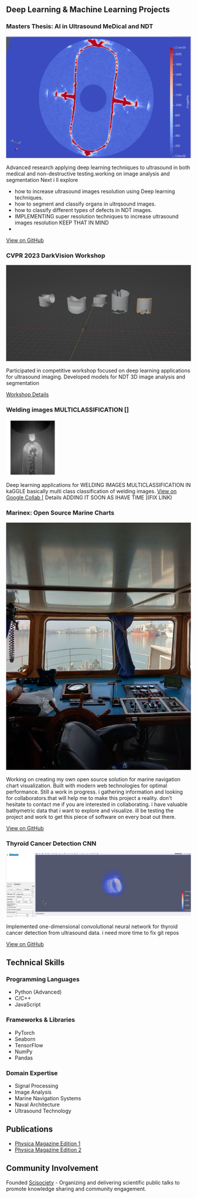 ## Deep Learning & Machine Learning Projects

### Masters Thesis: AI in Ultrasound MeDical and NDT
<img src="images/AI/1.jpg?raw=true"/>

Advanced research applying deep learning techniques to ultrasound in both medical and non-destructive testing.working on image analysis and segmentation Next i ll explore 
-   how to increase ultrasound images resolution using Deep learning techniques.
-   how to segment and classify organs in ultrqsound images.
-   how to classify different types of defects in NDT images.
-   IMPLEMENTING super resolution techniques to increase ultrasound images resolution KEEP THAT IN MIND
-   


[View on GitHub](https://github.com/sahlidjouad/Masters-NDT-AI/)

### CVPR 2023 DarkVision Workshop
<img src="images/AI/2.jpg?raw=true"/>

Participated in competitive workshop focused on deep learning applications for ultrasound imaging. Developed models for NDT 3D image analysis and segmentation 

[Workshop Details](https://www.cvpr2023-dl-ultrasound.com/)
### Welding images MULTICLASSIFICATION  []
<img src="images/AI/Screenshot_1.png?raw=true"/>

 Deep learning applications for WELDING IMAGES MULTICLASSIFICATION IN kaGGLE
basically multi class classification of welding images.
[View on Google Collab ](https://colab.research.google.com/drive/1rbCZELuMOTRg6xxD7YGBHFRCBVZd4Fu-?usp=sharing)
[ Details ADDING IT SOON AS IHAVE TIME ](FIX LINK)
### Marinex: Open Source Marine Charts
<img src="images/Marine/1.jpg?raw=true"/>

Working on creating my own open source solution for marine navigation chart visualization. Built with modern web technologies for optimal performance.
Still a work in progress. i gathering information and looking for collaborators.that will help me to make this project a reality.
don't hesitate to contact me if you are interested in collaborating. 
i have valuable bathymetric data that i want to explore and visualize. ill be testing the project and work to get this piece of software on every boat out there.

[View on GitHub](https://github.com/sahlidjouad/Marinex)

### Thyroid Cancer Detection CNN
<img src="images/AI/3.jpg?raw=true"/>

Implemented one-dimensional convolutional neural network for thyroid cancer detection from ultrasound data.
i need  more time to fix git repos 

[View on GitHub](https://github.com/sahlidjouad/One-Dimension-CNN-for-thyroid-cancer)

## Technical Skills

### Programming Languages
- Python (Advanced)
- C/C++
- JavaScript

### Frameworks & Libraries
- PyTorch
- Seaborn
- TensorFlow
- NumPy
- Pandas

### Domain Expertise
- Signal Processing
- Image Analysis 
- Marine Navigation Systems
- Naval Architecture
- Ultrasound Technology

## Publications

- [Physica Magazine Edition 1](https://www.calameo.com/read/0051282113d00f28ad4d2)
- [Physica Magazine Edition 2](https://www.calameo.com/read/005128211073ff1b10349)

## Community Involvement

Founded [Scisociety](https://www.instagram.com/scisociety/) - Organizing and delivering scientific public talks to promote knowledge sharing and community engagement.